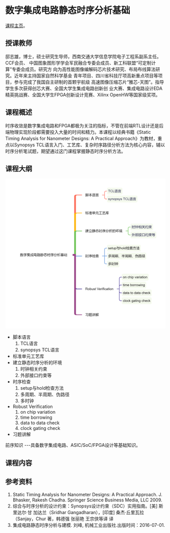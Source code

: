 数字集成电路静态时序分析基础
===
[课程主页](https://www.iccollege.cn/portal/courseDetail/193.mooc)。

授课教师
---
邸志雄，博士，硕士研究生导师，西南交通大学信息学院电子工程系副系主任。CCF会员、
中国图象图形学学会军民融合专委会成员、新工科联盟“可定制计算”专委会成员。研究方
向为高性能图像编解码芯片技术研究、布局布线算法研究。近年来主持国家自然科学基金
青年项目、四川省科技厅项高新重点项目等项目，参与完成了我国自主研制的首颗宇航级
高速图像压缩芯片“雅芯-天图”。指导学生多次获得创芯大赛、全国大学生集成电路创新创
业大赛、集成电路设计EDA精英挑战赛、全国大学生FPGA创新设计竞赛、Xilinx OpenHW等国家级奖项。

课程概述
---
时序收敛是数字集成电路和FPGA都极为关注的指标，不管在前端RTL设计还是后端物理实现阶段都需要投入大量的时间和精力。本课程以经典书籍《Static Timing Analysis for Nanometer Designs: A Practical Approach》为教材，重点以Synopsys TCL语言入门、工艺库、复杂时序路径分析方法为核心内容，辅以时序分析笔试题，期望通过这门课程掌握静态时序分析方法。


课程大纲
---
![知识点](./zsd.png)
- 脚本语言
  1. TCL语言
  2. synopsys TCL语言
- 标准单元工艺库
- 建立静态时序分析的环境
  1. 时钟相关约束
  2. 外部接口约束等
- 时序检查
  1. setup与hold检查方法
  2. 多周期、半周期、伪路径
  3. 多时钟
- Robust Verification
  1. on chip variation
  2. time borrowing
  3. data to data check
  4. clock gating check
- 习题讲解

前序知识
---具备数字集成电路、ASIC/SoC/FPGA设计等基础知识。

课程内容
---
<!-- ：按章节划分，每个章节的名称、链接、课件PDF文件。 -->

参考资料
---
1. Static Timing Analysis for Nanometer Designs: A Practical Approach. J.
   Bhasker, Rakesh Chadha. Springer Science Business Media, LLC 2009. 
2. 综合与时序分析的设计约束：Synopsys设计约束（SDC）实用指南。[美] 斯里达尔·甘
   加达兰（Sridhar Gangadharan），[印度] 桑杰·丘里瓦拉（Sanjay，Chur 著，韩德强
   张丽艳 王宗侠等译 译 
3. 集成电路静态时序分析与建模. 刘峰, 机械工业出版社.出版时间：2016-07-01.
